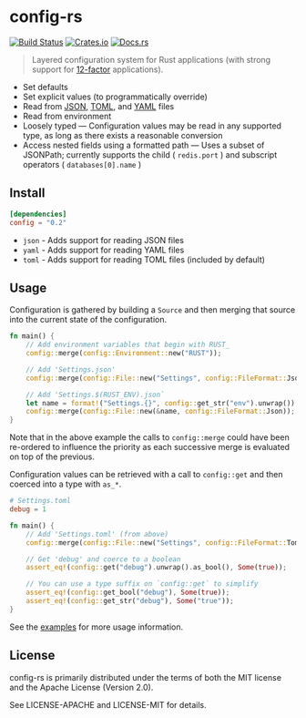 # config-rs
[![Build Status](https://travis-ci.org/mehcode/config-rs.svg?branch=master)](https://travis-ci.org/mehcode/config-rs)
[![Crates.io](https://img.shields.io/crates/d/config.svg)](https://crates.io/crates/config)
[![Docs.rs](https://docs.rs/config/badge.svg)](https://docs.rs/config)
> Layered configuration system for Rust applications (with strong support for [12-factor] applications).

[12-factor]: https://12factor.net/config

 - Set defaults
 - Set explicit values (to programmatically override)
 - Read from [JSON], [TOML], and [YAML] files
 - Read from environment
 - Loosely typed — Configuration values may be read in any supported type, as long as there exists a reasonable conversion
 - Access nested fields using a formatted path — Uses a subset of JSONPath; currently supports the child ( `redis.port` ) and subscript operators ( `databases[0].name` )

[JSON]: https://github.com/serde-rs/json
[TOML]: https://github.com/toml-lang/toml
[YAML]: https://github.com/chyh1990/yaml-rust

## Install

```toml
[dependencies]
config = "0.2"
```

 - `json` - Adds support for reading JSON files
 - `yaml` - Adds support for reading YAML files
 - `toml` - Adds support for reading TOML files (included by default)

## Usage

Configuration is gathered by building a `Source` and then merging that source into the
current state of the configuration.

```rust
fn main() {
    // Add environment variables that begin with RUST_
    config::merge(config::Environment::new("RUST"));

    // Add 'Settings.json'
    config::merge(config::File::new("Settings", config::FileFormat::Json));

    // Add 'Settings.$(RUST_ENV).json`
    let name = format!("Settings.{}", config::get_str("env").unwrap());
    config::merge(config::File::new(&name, config::FileFormat::Json));
}
```

Note that in the above example the calls to `config::merge` could have
been re-ordered to influence the priority as each successive merge
is evaluated on top of the previous.

Configuration values can be retrieved with a call to `config::get` and then
coerced into a type with `as_*`.

```toml
# Settings.toml
debug = 1
```

```rust
fn main() {
    // Add 'Settings.toml' (from above)
    config::merge(config::File::new("Settings", config::FileFormat::Toml));

    // Get 'debug' and coerce to a boolean
    assert_eq!(config::get("debug").unwrap().as_bool(), Some(true));

    // You can use a type suffix on `config::get` to simplify
    assert_eq!(config::get_bool("debug"), Some(true));
    assert_eq!(config::get_str("debug"), Some("true"));
}
```

See the [examples](https://github.com/mehcode/config-rs/tree/master/examples) for
more usage information.

## License

config-rs is primarily distributed under the terms of both the MIT license and the Apache License (Version 2.0).

See LICENSE-APACHE and LICENSE-MIT for details.
